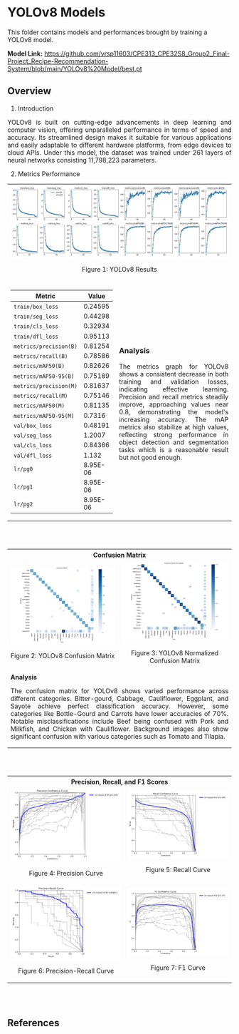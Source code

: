 # YOLOv8 Models

This folder contains models and performances brought by training a YOLOv8 model.

**Model Link:** https://github.com/vrsp11603/CPE313_CPE32S8_Group2_Final-Project_Recipe-Recommendation-System/blob/main/YOLOv8%20Model/best.pt

## Overview
1. Introduction
<p align="justify"> 
   YOLOv8 is built on cutting-edge advancements in deep learning and computer vision, offering unparalleled performance in terms of speed and accuracy. Its streamlined design makes it suitable for various applications and easily adaptable to different hardware platforms, from edge devices to cloud APIs. Under this model, the dataset was trained under 261 layers of neural networks consisting 11,798,223 parameters.
</p>

2. Metrics Performance
<table>
   <tr>
      <td colspan = 10>
         <img src = https://github.com/vrsp11603/CPE313_CPE32S8_Group2_Final-Project_Recipe-Recommendation-System/blob/main/YOLOv8%20Model/results.png>
         <p align="center"> Figure 1: YOLOv8 Results </p>
      </td>
   </tr>
   
   <tr><td colspan = 10></td></tr>
   
  <tr>
    <td>
       
| Metric                  | Value    |
|-------------------------|----------|
| `train/box_loss`        | 0.24595  |
| `train/seg_loss`        | 0.44298  |
| `train/cls_loss`        | 0.32934  |
| `train/dfl_loss`        | 0.95113  |
| `metrics/precision(B)`  | 0.81254  |
| `metrics/recall(B)`     | 0.78586  |
| `metrics/mAP50(B)`      | 0.82626  |
| `metrics/mAP50-95(B)`   | 0.75189  |
| `metrics/precision(M)`  | 0.81637  |
| `metrics/recall(M)`     | 0.75146  |
| `metrics/mAP50(M)`      | 0.81135  |
| `metrics/mAP50-95(M)`   | 0.7316   |
| `val/box_loss`          | 0.48191  |
| `val/seg_loss`          | 1.2007   |
| `val/cls_loss`          | 0.84366  |
| `val/dfl_loss`          | 1.132    |
| `lr/pg0`                | 8.95E-06 |
| `lr/pg1`                | 8.95E-06 |
| `lr/pg2`                | 8.95E-06 |
   </td>
   <td>
      
### Analysis
   <p align = 'justify'>
         The metrics graph for YOLOv8 shows a consistent decrease in both training and validation losses, indicating effective learning. Precision and recall metrics steadily improve, approaching values near 0.8, demonstrating the model's increasing accuracy. The mAP metrics also stabilize at high values, reflecting strong performance in object detection and segmentation tasks which is a reasonable result but not good enough.
   </p>
   </td>
  </tr>
</table>

<br></br>

<table>
   <tr>
      <th colspan = "2">
         Confusion Matrix
      </th>
   </tr>

   <tr>
      <td>
         <img src = "https://github.com/vrsp11603/CPE313_CPE32S8_Group2_Final-Project_Recipe-Recommendation-System/blob/main/YOLOv8%20Model/confusion_matrix.png">
         <p align="center"> Figure 2: YOLOv8 Confusion Matrix </p>
   </td>
      
   <td>
         <img src = "https://github.com/vrsp11603/CPE313_CPE32S8_Group2_Final-Project_Recipe-Recommendation-System/blob/main/YOLOv8%20Model/confusion_matrix_normalized.png">
         <p align="center"> Figure 3: YOLOv8 Normalized Confusion Matrix </p>
   </td>
   </tr>
   <tr>
      <td colspan = "2">
         <b>Analysis</b>
         <p align = 'justify'>
            The confusion matrix for YOLOv8 shows varied performance across different categories. Bitter-gourd, Cabbage, Cauliflower, Eggplant, and Sayote achieve perfect classification accuracy. However, some categories like Bottle-Gourd and Carrots have lower accuracies of 70%. Notable misclassifications include Beef being confused with Pork and Milkfish, and Chicken with Cauliflower. Background images also show significant confusion with various categories such as Tomato and Tilapia. 
         </p>
      </td>
   </tr>
</table>

<br></br>

<table>
   <tr>
      <th colspan = "2">
         Precision, Recall, and F1 Scores
      </th>
   </tr>

   <tr>
      <td>
         <img src = "https://github.com/vrsp11603/CPE313_CPE32S8_Group2_Final-Project_Recipe-Recommendation-System/blob/main/YOLOv8%20Model/BoxP_curve.png">
         <p align="center"> Figure 4: Precision Curve </p>
   </td>
      
   <td>
         <img src = "https://github.com/vrsp11603/CPE313_CPE32S8_Group2_Final-Project_Recipe-Recommendation-System/blob/main/YOLOv8%20Model/BoxR_curve.png">
         <p align="center"> Figure 5: Recall Curve </p>
   </td>
   </tr>

   <tr>
      <td>
         <img src = "https://github.com/vrsp11603/CPE313_CPE32S8_Group2_Final-Project_Recipe-Recommendation-System/blob/main/YOLOv8%20Model/BoxPR_curve.png">
         <p align="center"> Figure 6: Precision-Recall Curve </p>
   </td>
      
   <td>
         <img src = "https://github.com/vrsp11603/CPE313_CPE32S8_Group2_Final-Project_Recipe-Recommendation-System/blob/main/YOLOv8%20Model/BoxF1_curve.png">
         <p align="center"> Figure 7: F1 Curve </p>
   </td>
   </tr>
   
</table>

<br></br>

## References

[^1]:https://docs.ultralytics.com/models/yolov8/

